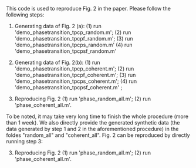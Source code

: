 This code is used to reproduce Fig. 2 in the paper. Please follow the following steps:

1. Generating data of Fig. 2 (a):
  (1) run 'demo_phasetransition_tpcp_random.m';
  (2) run 'demo_phasetransition_tpcpf_random.m';
  (3) run 'demo_phasetransition_tpcps_random.m'
  (4) run 'demo_phasetransition_tpcpsf_random.m' 

2. Generating data of Fig. 2(b):
  (1) run 'demo_phasetransition_tpcp_coherent.m';
  (2) run 'demo_phasetransition_tpcpf_coherent.m';
  (3) run 'demo_phasetransition_tpcps_coherent.m';
  (4) run 'demo_phasetransition_tpcpsf_coherent.m' ;

3. Reproducing Fig. 2
  (1) run 'phase_random_all.m';
  (2) run 'phase_coherent_all.m'.

To be noted, it may take very long time to finish the whole procedure (more than 1 week). We also directly provide the generated synthetic data (the data generated by step 1 and 2 in the aforementioned procedure) in the foldes "random_all" and "coherent_all". Fig. 2 can be reproduced by directly running step 3:

3. Reproducing Fig. 2
  (1) run 'phase_random_all.m';
  (2) run 'phase_coherent_all.m'.


